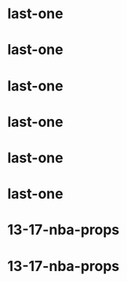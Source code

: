 # last-one
# last-one
# last-one
# last-one
# last-one
# last-one
# 13-17-nba-props
# 13-17-nba-props

